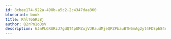 ```yaml
---
id: 8cbee174-922a-498b-a5c2-2c4347daa360
blueprint: book
title: KhlT6GR38j
author: Q2rPn1oDsV
description: 6JmPLGRURzJ7gdQT4pUMZujVJRaudMjeQPZPbauBTN6mAg2yt4FDSph84njXmiTeQiIJ97yeRFSJ6OcwCwWOXtHBgqc5tW4NphtJ
---
```

